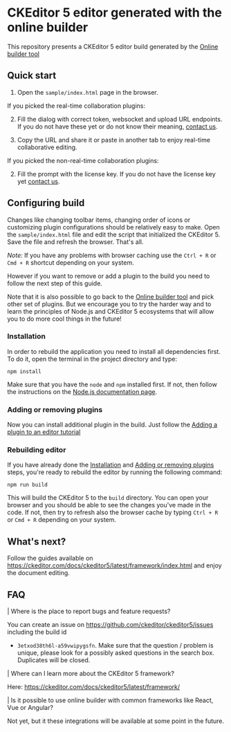 # CKEditor 5 editor generated with the online builder

This repository presents a CKEditor 5 editor build generated by
the [Online builder tool](https://ckeditor.com/ckeditor-5/online-builder)

## Quick start

1. Open the `sample/index.html` page in the browser.

If you picked the real-time collaboration plugins:

2. Fill the dialog with correct token, websocket and upload URL endpoints. If you do not have these yet or do not know
   their meaning, [contact us](https://ckeditor.com/contact/).

3. Copy the URL and share it or paste in another tab to enjoy real-time collaborative editing.

If you picked the non-real-time collaboration plugins:

2. Fill the prompt with the license key. If you do not have the license key
   yet [contact us](https://ckeditor.com/contact/).

## Configuring build

Changes like changing toolbar items, changing order of icons or customizing plugin configurations should be relatively
easy to make. Open the `sample/index.html` file and edit the script that initialized the CKEditor 5. Save the file and
refresh the browser. That's all.

*Note:* If you have any problems with browser caching use the `Ctrl + R` or `Cmd + R` shortcut depending on your system.

However if you want to remove or add a plugin to the build you need to follow the next step of this guide.

Note that it is also possible to go back to the [Online builder tool](https://ckeditor.com/ckeditor-5/online-builder)
and pick other set of plugins. But we encourage you to try the harder way and to learn the principles of Node.js and
CKEditor 5 ecosystems that will allow you to do more cool things in the future!

### Installation

In order to rebuild the application you need to install all dependencies first. To do it, open the terminal in the
project directory and type:

```
npm install
```

Make sure that you have the `node` and `npm` installed first. If not, then follow the instructions on
the [Node.js documentation page](https://nodejs.org/en/).

### Adding or removing plugins

Now you can install additional plugin in the build. Just follow
the [Adding a plugin to an editor tutorial](https://ckeditor.com/docs/ckeditor5/latest/builds/guides/integration/installing-plugins.html#adding-a-plugin-to-an-editor)

### Rebuilding editor

If you have already done the [Installation](#installation) and [Adding or removing plugins](#adding-or-removing-plugins)
steps, you're ready to rebuild the editor by running the following command:

```
npm run build
```

This will build the CKEditor 5 to the `build` directory. You can open your browser and you should be able to see the
changes you've made in the code. If not, then try to refresh also the browser cache by typing `Ctrl + R` or `Cmd + R`
depending on your system.

## What's next?

Follow the guides available on https://ckeditor.com/docs/ckeditor5/latest/framework/index.html and enjoy the document
editing.

## FAQ

| Where is the place to report bugs and feature requests?

You can create an issue on https://github.com/ckeditor/ckeditor5/issues including the build id

- `3etxod38th6l-a59vwipygsfn`. Make sure that the question / problem is unique, please look for a possibly asked
  questions in the search box. Duplicates will be closed.

| Where can I learn more about the CKEditor 5 framework?

Here: https://ckeditor.com/docs/ckeditor5/latest/framework/

| Is it possible to use online builder with common frameworks like React, Vue or Angular?

Not yet, but it these integrations will be available at some point in the future.
